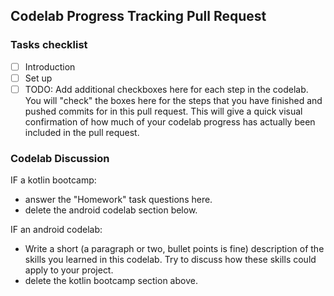 ## Codelab Progress Tracking Pull Request

### Tasks checklist
- [ ] Introduction
- [ ] Set up
- [ ] TODO: Add additional checkboxes here for each step in the codelab. 
You will "check" the boxes here for the steps that you have finished and 
pushed commits for in this pull request. This will give a quick visual 
confirmation of how much of your codelab progress has actually been 
included in the pull request.

### Codelab Discussion

IF a kotlin bootcamp:
- answer the "Homework" task questions here.
- delete the android codelab section below.

IF an android codelab:
- Write a short (a paragraph or two, bullet points is fine) description of 
the skills you learned in this codelab. Try to discuss how these skills 
could apply to your project.
- delete the kotlin bootcamp section above.
